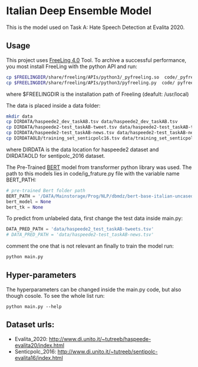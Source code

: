 # Italian Deep Ensemble Model 
This is the model used on Task A: Hate Speech Detection at Evalita 2020.

## Usage

This project uses [FreeLing 4.0](http://nlp.lsi.upc.edu/freeling/index.php/node/30) Tool. To archive a successful performance, you most install FreeLing with the python API and run:
```bash
cp $FREELINGDIR/share/freeling/APIs/python3/_pyfreeling.so  code/_pyfreeling.so
cp $FREELINGDIR/share/freeling/APIs/python3/pyfreeling.py  code/ pyfreeling.py
```

where $FREELINGDIR is the installation path of Freeling (deafult: /usr/local)

The data is placed inside a data folder:
```bash
mkdir data
cp DIRDATA/haspeede2_dev_taskAB.tsv data/haspeede2_dev_taskAB.tsv
cp DIRDATA/haspeede2-test_taskAB-tweet.tsv data/haspeede2-test_taskAB-tweet.tsv
cp DIRDATA/haspeede2-test_taskAB-news.tsv data/haspeede2-test_taskAB-news.tsv
cp DIRDATAOLD/training_set_senticpolc16.tsv data/training_set_senticpolc16.tsv
```
where DIRDATA is the data location for haspeede2 dataset and DIRDATAOLD for sentipolc_2016 dataset.

The Pre-Trained [BERT](https://huggingface.co/dbmdz/bert-base-italian-cased) model from transformer python library was used. The path to this models lies in code/ig_frature.py file with the variable name BERT_PATH:
```python
# pre-trained Bert folder path
BERT_PATH = '/DATA/Mainstorage/Prog/NLP/dbmdz/bert-base-italian-uncased'
bert_model = None
bert_tk = None
```

To predict from unlabeled data, first change the test data inside main.py:
```python
DATA_PRED_PATH = 'data/haspeede2_test_taskAB-tweets.tsv'
# DATA_PRED_PATH = 'data/haspeede2-test_taskAB-news.tsv'
```
comment the one that is not relevant an finally to train the model run:
```bash
python main.py
```
## Hyper-parameters
The hyperparameters can be changed inside the main.py code, but also though cosole. To see the whole list run:
```bach
python main.py --help
```
## Dataset urls:
* Evalita_2020: http://www.di.unito.it/~tutreeb/haspeede-evalita20/index.html 
* Senticpolc_2016: http://www.di.unito.it/~tutreeb/sentipolc-evalita16/index.html
